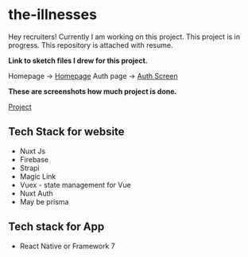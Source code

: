# the-illnesses

Hey recruiters! Currently I am working on this project. This project is in progress. This repository is attached with resume.  

**Link to sketch files I drew for this project.** 

Homepage -> [Homepage](https://lun-eu.icons8.com/p/dgBuAJks90Ob9bCD3gQd7Q/8qPhCmgz5kSCy6S3ak_-qQ/index.html)
Auth page -> [Auth Screen](https://lun-eu.icons8.com/p/dgBuAJks90Ob9bCD3gQd7Q/8qPhCmgz5kSCy6S3ak_-qQ/index.html)

**These are screenshots how much project is done.** 

[Project](https://pasteboard.co/cMg8jt6HzSix.png)

**Tech Stack for website**
-

 - Nuxt Js
 - Firebase 
 - Strapi
 - Magic Link 
 - Vuex - state management for Vue
 - Nuxt Auth
 - May be prisma 
 
 **Tech stack for App**
 - 
 - React Native or Framework 7 



